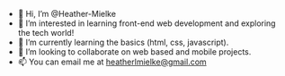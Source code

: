 - 👋 Hi, I’m @Heather-Mielke
- 👀 I’m interested in learning front-end web development and exploring the tech world!
- 🌱 I’m currently learning the basics (html, css, javascript).
- 💞️ I’m looking to collaborate on web based and mobile projects.
- 📫 You can email me at heatherlmielke@gmail.com

<!---
Heather-Mielke/Heather-Mielke is a ✨ special ✨ repository because its `README.md` (this file) appears on your GitHub profile.
You can click the Preview link to take a look at your changes.
--->
